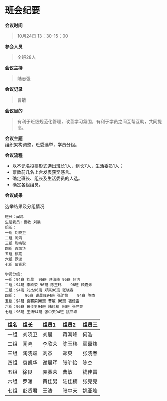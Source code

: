 # 班会纪要

**会议时间**

> 10月24日 13：30-15：00

**参会人员**

> 全班28人

**会议主持**

> 陆志强

**会议记录**

> 曹敏

**会议目的**

> 有利于班级规范化管理，改善学习氛围，有利于学员之间互帮互助，共同提高。

**会议主题**  
组织架构调整，班委选举，学员分组。

**会议流程**

* 以不记名投票形式选出班长1人，组长7人，生活委员1人；
* 票数前几名上台发表获奖感言。
* 确定班长、组长及生活委员的人选。
* 确定各组组员。

**会议成果**

选举结果及分组情况

```
班长：闻鸿 
生活委员：曹敏 刘晨
组长：
一组 刘晓卫
二组 闻鸿
三组 陶晓聪
四组 袁凯华
五组 徐亮
六组 罗潇
七组 彭贤君

学员分组：
一组：94班 刘晨  96班 蒋海峰 96班 何浩
二组：94班 李欣荣 96班 陈玉玮    96班 顾嘉炜
三组：94班 刘杰96班 郑爽96班 张晓春
四组：    96班 谢晨晖94班 张旷怡    94班 陈杰
五组：94班 袁赛荣96班 曹敏 96班 钱佳雷
六组：96班 黄佳男94班 陆佳楠 94班 张亮亮
七组：96班 王涛94班 张中天94班 姚亚峰
```

| 组名 | 组长 | 组员1 | 组员2 | 组员三 |
| :--- | :--- | :--- | :--- | :--- |
| 一组 | 刘晓卫 | 刘晨 | 蒋海峰 | 何浩 |
| 二组 | 闻鸿 | 李欣荣 | 陈玉玮 | 顾嘉炜 |
| 三组 | 陶晓聪 | 刘杰 | 郑爽 | 张晓春 |
| 四组 | 袁凯华 | 谢晨晖 | 张旷怡 | 陈杰 |
| 五组 | 徐良 | 袁赛荣 | 曹敏 | 钱佳雷 |
| 六组 | 罗潇 | 黄佳男 | 陆佳楠 | 张亮亮 |
| 七组 | 彭贤君 | 王涛 | 张中天 | 姚亚峰 |



